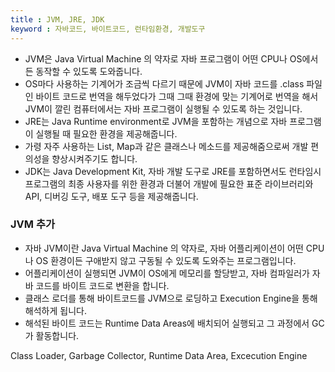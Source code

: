 ```yaml
---
title : JVM, JRE, JDK
keyword : 자바코드, 바이트코드, 런타임환경, 개발도구
--- 
```


- JVM은 Java Virtual Machine 의 약자로 자바 프로그램이 어떤 CPU나 OS에서든 동작할 수 있도록 도와줍니다.
- OS마다 사용하는 기계어가 조금씩 다르기 때문에 JVM이 자바 코드를 .class 파일인 바이트 코드로 번역을 해두었다가 그때 그때 환경에 맞는 기계어로 번역을 해서 JVM이 깔린 컴퓨터에서는 자바 프로그램이 실행될 수 있도록 하는 것입니다.
- JRE는 Java Runtime environment로 JVM을 포함하는 개념으로 자바 프로그램이 실행될 때 필요한 환경을 제공해줍니다.
- 가령 자주 사용하는 List, Map과 같은 클래스나 메소드를 제공해줌으로써 개발 편의성을 향상시켜주기도 합니다.
- JDK는 Java Development Kit, 자바 개발 도구로 JRE를 포함하면서도 런타임시 프로그램의 최종 사용자를 위한 환경과 더불어 개발에 필요한 표준 라이브러리와 API, 디버깅 도구, 배포 도구 등을 제공해줍니다.


### JVM 추가

- 자바 JVM이란 Java Virtual Machine 의 약자로, 자바 어플리케이션이 어떤 CPU나 OS 환경이든 구애받지 않고 구동될 수 있도록 도와주는 프로그램입니다.
- 어플리케이션이 실행되면 JVM이 OS에게 메모리를 할당받고, 자바 컴파일러가 자바 코드를 바이트 코드로 변환을 합니다.
- 클래스 로더를 통해 바이트코드를 JVM으로 로딩하고 Execution Engine을 통해 해석하게 됩니다.
- 해석된 바이트 코드는 Runtime Data Areas에 배치되어 실행되고 그 과정에서 GC 가 활동합니다.

Class Loader, Garbage Collector, Runtime Data Area, Excecution Engine